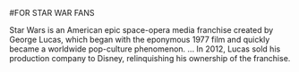 #FOR STAR WAR FANS




Star Wars is an American epic space-opera media franchise created by George Lucas, which began with the eponymous 1977 film and quickly became a worldwide pop-culture phenomenon. ... In 2012, Lucas sold his production company to Disney, relinquishing his ownership of the franchise.

